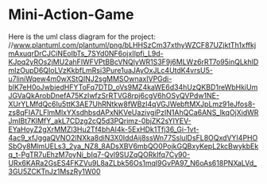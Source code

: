 # Mini-Action-Game

Here is the uml class diagram for the project: //www.plantuml.com/plantuml/png/bLHHSzCm37xthyWZCF87UZjktTh1xffkjmAxuqrDrCJCiNEoIbTs_7SYd0NF6ojxIIpfi_L9d-KJpq2yROs2jMU2ahFIWFVPtBBcVNQlyWR1S3F9j6MLWz6rRT7o95inQLkhlDmIzOupD6QIoLVzKkbfLmRsi3Pure1uaJAyOxJLc4UtdK4vrsU5-u7liniWqew4m0wXStQINJ2sgMMSOwnaxIVPGdi-blK7eH0oJwbiedHFYToFq7DTD_oVs9MZ4kaWE6d34hUzQKBD1reWbHkiUmJGVaQkArobDnefA75KzIwfzSrRTVG8rpj6cgV6hOSyQVPdw1NE-XUrYLMfdQc6Iu5ttK3AE7UhRNtkw8fWBzI4qVGJWebftMXJpLmz91eJfos8-zs8qFIA7LFlmMlxYXsdhbsdAPxNKVeUazivgiPzIN1AhQCa6ANS_IkqOjXidWRJmIBt7KlMfY_akL7CDzg2cQ5d3PQrimz-0bjZK2sYIYEV-EYaHoyZ2gXrMMZl3Hu2Tf4bhAI4k-5ExHDk1Tfj36_Gi-1vt-4ac9_xfJggaQVNO2lNXka8diN3X0IddAij8ssWn77SslulDsFL8OQxdVYI4PHOSbOy8MlmUELs3_2ya_NZ8_8ADsXBV6mbQO0PojkGQBxyKepL2kcBwykbEkq_t-PgTR7uEhzM7oyNi_bIq7-Qvl9SUZqQORkIfq7Cy90-URx6KARa2GsES4FKZVu9L8aZLbk56Os1mqI9GvPA97_N6oAs618PNXaLVd_3GU5ZCKTnJz1MszRy1W00
